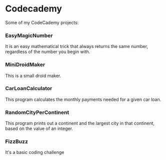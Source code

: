 # Codecademy

Some of my CodeCademy projects:

### EasyMagicNumber

It is an easy mathematical trick that always returns the same number, regardless of the number you begin with.

### MiniDroidMaker

This is a small droid maker.

### CarLoanCalculator

This program calculates the monthly payments needed for a given car loan.

### RandomCityPerContinent

This program prints out a continent and the largest city in that continent, based on the value of an integer.

### FizzBuzz

It's a basic coding challenge
